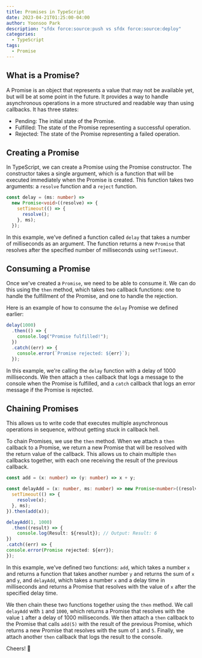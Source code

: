 ```yaml
---
title: Promises in TypeScript
date: 2023-04-21T01:25:00-04:00
author: Yoonsoo Park
description: "sfdx force:source:push vs sfdx force:source:deploy"
categories:
  - TypeScript
tags:
  - Promise
---
```


## What is a Promise?

A Promise is an object that represents a value that may not be available yet, but will be at some point in the future. It provides a way to handle asynchronous operations in a more structured and readable way than using callbacks.
It has three states:

- Pending: The initial state of the Promise.
- Fulfilled: The state of the Promise representing a successful operation.
- Rejected: The state of the Promise representing a failed operation.

## Creating a Promise

In TypeScript, we can create a Promise using the Promise constructor. The constructor takes a single argument, which is a function that will be executed immediately when the Promise is created. This function takes two arguments: a `resolve` function and a `reject` function.

```ts
const delay = (ms: number) =>
  new Promise<void>((resolve) => {
    setTimeout(() => {
      resolve();
    }, ms);
  });
```

In this example, we've defined a function called `delay` that takes a number of milliseconds as an argument. The function returns a new `Promise` that resolves after the specified number of milliseconds using `setTimeout`.

## Consuming a Promise

Once we've created a `Promise`, we need to be able to consume it. We can do this using the `then` method, which takes two callback functions: one to handle the fulfillment of the Promise, and one to handle the rejection.

Here is an example of how to consume the `delay` Promise we defined earlier:

```ts
delay(1000)
  .then(() => {
    console.log("Promise fulfilled!");
  })
  .catch((err) => {
    console.error(`Promise rejected: ${err}`);
  });
```

In this example, we're calling the `delay` function with a delay of 1000 milliseconds. We then attach a `then` callback that logs a message to the console when the Promise is fulfilled, and a `catch` callback that logs an error message if the Promise is rejected.

## Chaining Promises

This allows us to write code that executes multiple asynchronous operations in sequence, without getting stuck in callback hell.

To chain Promises, we use the `then` method. When we attach a `then` callback to a Promise, we return a new Promise that will be resolved with the return value of the callback. This allows us to chain multiple `then` callbacks together, with each one receiving the result of the previous callback.

```ts
const add = (x: number) => (y: number) => x + y;

const delayAdd = (x: number, ms: number) => new Promise<number>((resolve) => {
  setTimeout(() => {
    resolve(x);
  }, ms);
}).then(add(x));

delayAdd(1, 1000)
  .then((result) => {
    console.log(Result: ${result}); // Output: Result: 6
})
.catch((err) => {
console.error(Promise rejected: ${err});
});
```

In this example, we've defined two functions: `add`, which takes a number `x` and returns a function that takes another number `y` and returns the sum of `x` and `y`, and `delayAdd`, which takes a number `x` and a delay time in milliseconds and returns a Promise that resolves with the value of `x` after the specified delay time.

We then chain these two functions together using the `then` method. We call `delayAdd` with `1` and `1000`, which returns a Promise that resolves with the value `1` after a delay of 1000 milliseconds. We then attach a `then` callback to the Promise that calls `add(5)` with the result of the previous Promise, which returns a new Promise that resolves with the sum of `1` and `5`. Finally, we attach another `then` callback that logs the result to the console.

Cheers! 🍺
